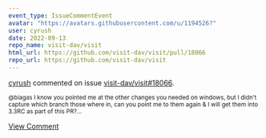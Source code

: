 ```yaml
---
event_type: IssueCommentEvent
avatar: "https://avatars.githubusercontent.com/u/1194526?"
user: cyrush
date: 2022-09-13
repo_name: visit-dav/visit
html_url: https://github.com/visit-dav/visit/pull/18066
repo_url: https://github.com/visit-dav/visit
---
```


<a href='https://github.com/cyrush' target='_blank'>cyrush</a> commented on issue <a href='https://github.com/visit-dav/visit/pull/18066' target='_blank'>visit-dav/visit#18066</a>.

<small>@biagas  I know you pointed me at the other changes you needed on windows, but I didn't capture which branch those where in, can you point me to them again & I will get them into 3.3RC as part of this PR?...</small>

<a href='https://github.com/visit-dav/visit/pull/18066' target='_blank'>View Comment</a>